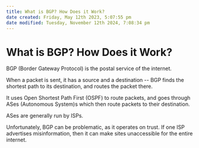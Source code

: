 ```yaml
---
title: What is BGP? How Does it Work?
date created: Friday, May 12th 2023, 5:07:55 pm
date modified: Tuesday, November 12th 2024, 7:08:34 pm
---
```

# What is BGP? How Does it Work?

BGP (Border Gateway Protocol) is the postal service of the internet.

When a packet is sent, it has a source and a destination -- BGP finds the shortest path to its destination, and routes the packet there.

It uses Open Shortest Path First (OSPF) to route packets, and goes through ASes (Autonomous System)s which then route packets to their destination.

ASes are generally run by ISPs.

Unfortunately, BGP can be problematic, as it operates on trust. If one ISP advertises misinformation, then it can make sites unaccessible for the entire internet.
